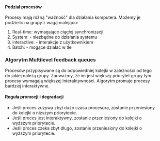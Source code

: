 #### Podział procesów

Procesy mają różną "ważność" dla działania komputera. Możemy je podzielić na grupy z wagą malejąco:

1. Real-time: wymagające ciągłej synchronizacji
2. System: - niezbędne do działania systemu
3. Interactive: - interakcje z użytkownikiem
4. Batch: - mogące działać w tle

### Algorytm Multilevel feedback queues

Procesów przypisywane są do odpowiedniej kolejki w zależności od tego do jakiej należą grupy. Zauważmy, że im jest większy priorytet grupy tym procesy wymagają większej interaktywności. Algorytm promuje procesy bardziej interaktywne.

#### Reguła promocji i degradacji

- Jeśli proces zużywa zbyt dużo czasu procesora, zostanie przeniesiony do kolejki o niższym priorytecie.
- Jeśli proces jest interaktywny, zostanie przeniesiony do kolejki o wyższym priorytecie.
- Jeśli proces czeka zbyt długo, zostanie przeniesiony do kolejki o wyższym priorytecie.
